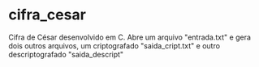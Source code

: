 # cifra_cesar
Cifra de César desenvolvido em C. Abre um arquivo "entrada.txt" e gera dois outros arquivos, um criptografado "saida_cript.txt" e outro descriptografado "saida_descript"
